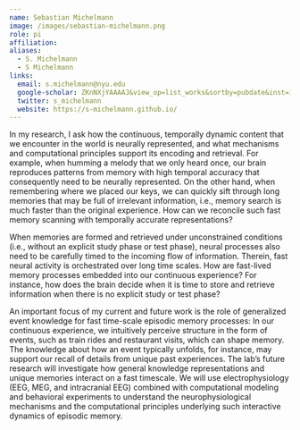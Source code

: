 ```yaml
---
name: Sebastian Michelmann
image: /images/sebastian-michelmann.png
role: pi
affiliation: 
aliases:
  - S. Michelmann
  - S Michelmann
links:
  email: s.michelmann@nyu.edu
  google-scholar: ZKnNXjYAAAAJ&view_op=list_works&sortby=pubdate&inst=10749622055976013885
  twitter: s_michelmann
  website: https://s-michelmann.github.io/
---
```


In my research, I ask how the continuous, temporally dynamic content that we encounter in the world is neurally represented, and what mechanisms and computational principles support its encoding and retrieval. For example, when humming a melody that we only heard once, our brain reproduces patterns from memory with high temporal accuracy that consequently need to be neurally represented. On the other hand, when remembering where we placed our keys, we can quickly sift through long memories that may be full of irrelevant information, i.e., memory search is much faster than the original experience. How can we reconcile such fast memory scanning with temporally accurate representations?

When memories are formed and retrieved under unconstrained conditions (i.e., without an explicit study phase or test phase), neural processes also need to be carefully timed to the incoming flow of information. Therein, fast neural activity is orchestrated over long time scales. How are fast-lived memory processes embedded into our continuous experience? For instance, how does the brain decide when it is time to store and retrieve information when there is no explicit study or test phase?

An important focus of my current and future work is the role of generalized event knowledge for fast time-scale episodic memory processes: In our continuous experience, we intuitively perceive structure in the form of events, such as train rides and restaurant visits, which can shape memory. The knowledge about how an event typically unfolds, for instance, may support our recall of details from unique past experiences. The lab’s future research will investigate how general knowledge representations and unique memories interact on a fast timescale. We will use electrophysiology (EEG, MEG, and intracranial EEG) combined with computational modeling and behavioral experiments to understand the neurophysiological mechanisms and the computational principles underlying such interactive dynamics of episodic memory.

